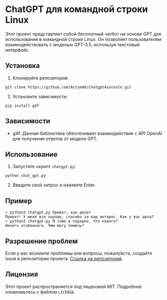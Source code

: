 # ChatGPT для командной строки Linux

Этот проект представляет собой бесплатный чатбот на основе GPT для использования в командной строке Linux. Он позволяет пользователям взаимодействовать с моделью GPT-3.5, используя текстовый интерфейс.

## Установка

1. Клонируйте репозиторий:

```
git clone https://github.com/Acrym48/chatgpt4console.git
```

2. Установите зависимости:

```
pip install g4f
```

## Зависимости

- g4f: Данная библиотека обеспечивает взаимодействие с API OpenAI для получения ответов от модели GPT.

## Использование

1. Запустите скрипт `chatgpt.py`:

```
python chat_gpt.py
```

2. Введите свой запрос и нажмите Enter.

## Пример

```
> python3 chatgpt.py Привет, как дела?
Привет! У меня все хорошо, спасибо за ваш интерес. Как у вас дела?
> python3 chatgpt.py Я тоже в порядке. Что нового?
Ничего особенного. Чем могу помочь?
```

## Разрешение проблем

Если у вас возникли проблемы или вопросы, пожалуйста, создайте issue в репозитории проекта: [Ссылка на репозиторий](https://github.com/Acrym48/chatgpt4console/issues).

## Лицензия

Этот проект распространяется под лицензией MIT. Подробнее ознакомьтесь с файлом `LICENSE`.
